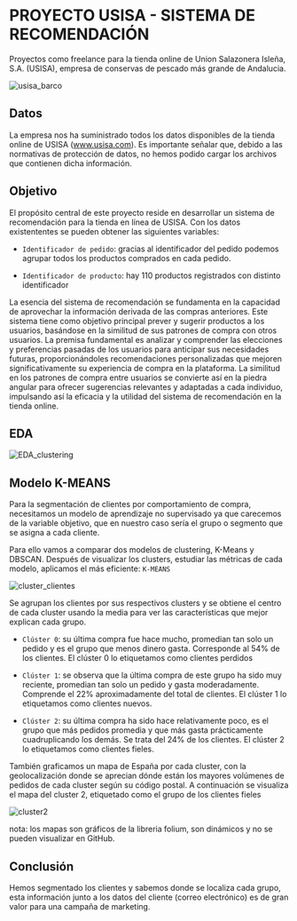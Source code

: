 # PROYECTO USISA - SISTEMA DE RECOMENDACIÓN
Proyectos como freelance  para la tienda online de Union Salazonera Isleña, S.A. (USISA),  empresa de conservas de pescado más grande de Andalucia.

![usisa_barco](https://github.com/AndresMembrillo/proyecto-usisa/assets/145653361/d019eb2f-299d-4f14-b5c2-a1bae1c6bb58)

## Datos
La empresa nos ha suministrado todos los datos disponibles de la tienda online de USISA (www.usisa.com). Es importante señalar que, debido a las normativas de protección de datos, no hemos podido cargar los archivos que contienen dicha información.

## Objetivo 
El propósito central de este proyecto reside en desarrollar un sistema de recomendación para la tienda en línea de USISA. Con los datos existententes se pueden obtener las siguientes variables:

- `Identificador de pedido`: gracias al identificador del pedido podemos agrupar todos los productos comprados en cada pedido.

- `Identificador de producto`: hay 110 productos registrados con distinto identificador

La esencia del sistema de recomendación se fundamenta en la capacidad de aprovechar la información derivada de las compras anteriores. Este sistema tiene como objetivo principal prever y sugerir productos a los usuarios, basándose en la similitud de sus patrones de compra con otros usuarios. La premisa fundamental es analizar y comprender las elecciones y preferencias pasadas de los usuarios para anticipar sus necesidades futuras, proporcionándoles recomendaciones personalizadas que mejoren significativamente su experiencia de compra en la plataforma. La similitud en los patrones de compra entre usuarios se convierte así en la piedra angular para ofrecer sugerencias relevantes y adaptadas a cada individuo, impulsando así la eficacia y la utilidad del sistema de recomendación en la tienda online.

## EDA

![EDA_clustering](https://github.com/AndresMembrillo/proyecto-usisa/assets/145653361/22cefa6b-f4d0-4541-ada2-d854a24b56e2)

## Modelo K-MEANS
Para la segmentación de clientes por comportamiento de compra, necesitamos un modelo de aprendizaje no supervisado ya que carecemos de la variable objetivo, que en nuestro caso sería el grupo o segmento que se asigna a cada cliente.

Para ello vamos a comparar dos modelos de clustering, K-Means y DBSCAN. Después de visualizar los clusters, estudiar las métricas de cada modelo, aplicamos el más eficiente: `K-MEANS`

![cluster_clientes](https://github.com/AndresMembrillo/proyecto-usisa/assets/145653361/50e9c32a-9591-4dca-bfa2-ec08dbee9a7e)

Se agrupan los clientes por sus respectivos clusters y se obtiene el centro de cada cluster usando la media para ver las características que mejor explican cada grupo. 

- `Clúster 0`: su última compra fue hace mucho, promedian tan solo un pedido y es el grupo que menos dinero gasta. Corresponde al 54% de los clientes. El clúster 0 lo etiquetamos como clientes perdidos

- `Clúster 1`: se observa que la última compra de este grupo ha sido muy reciente, promedian tan solo un pedido y gasta moderadamente. Comprende el 22% aproximadamente del total de clientes. El clúster 1 lo etiquetamos  como clientes nuevos.

- `Clúster 2`: su última compra ha sido hace relativamente poco, es el grupo que más pedidos promedia y que más gasta prácticamente cuadruplicando los demás. Se trata del 24% de los clientes. El clúster 2  lo etiquetamos como clientes fieles.

También graficamos un mapa de España por cada cluster, con la geolocalización donde se aprecian dónde están los mayores volúmenes de pedidos de cada cluster según su código postal. A continuación se visualiza el mapa del cluster 2, etiquetado como el grupo de los clientes fieles

![cluster2](https://github.com/AndresMembrillo/proyecto-usisa/assets/145653361/bf86ea3b-d3a6-468b-bde4-2583e810ac5c)


  nota: los mapas son gráficos de la libreria folium, son dinámicos y no se pueden visualizar en GitHub.

## Conclusión
Hemos segmentado los clientes y sabemos donde se localiza cada grupo, esta información junto a los datos del cliente (correo electrónico) es de gran valor para una campaña de marketing.
